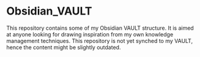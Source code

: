 # Obsidian_VAULT
This repository contains some of my Obsidian VAULT structure. It is aimed at anyone looking for drawing inspiration from my own knowledge management techniques.
This repository is not yet synched to my VAULT, hence the content might be slightly outdated. 
